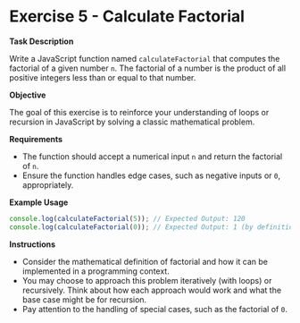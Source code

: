# Exercise 5 - Calculate Factorial

**Task Description**

Write a JavaScript function named `calculateFactorial` that computes the factorial of a given number `n`. The factorial of a number is the product of all positive integers less than or equal to that number.

**Objective**

The goal of this exercise is to reinforce your understanding of loops or recursion in JavaScript by solving a classic mathematical problem.

**Requirements**

- The function should accept a numerical input `n` and return the factorial of `n`.
- Ensure the function handles edge cases, such as negative inputs or `0`, appropriately.

**Example Usage**

```javascript
console.log(calculateFactorial(5)); // Expected Output: 120
console.log(calculateFactorial(0)); // Expected Output: 1 (by definition, the factorial of 0 is 1)
```

**Instructions**

- Consider the mathematical definition of factorial and how it can be implemented in a programming context.
- You may choose to approach this problem iteratively (with loops) or recursively. Think about how each approach would work and what the base case might be for recursion.
- Pay attention to the handling of special cases, such as the factorial of `0`.
